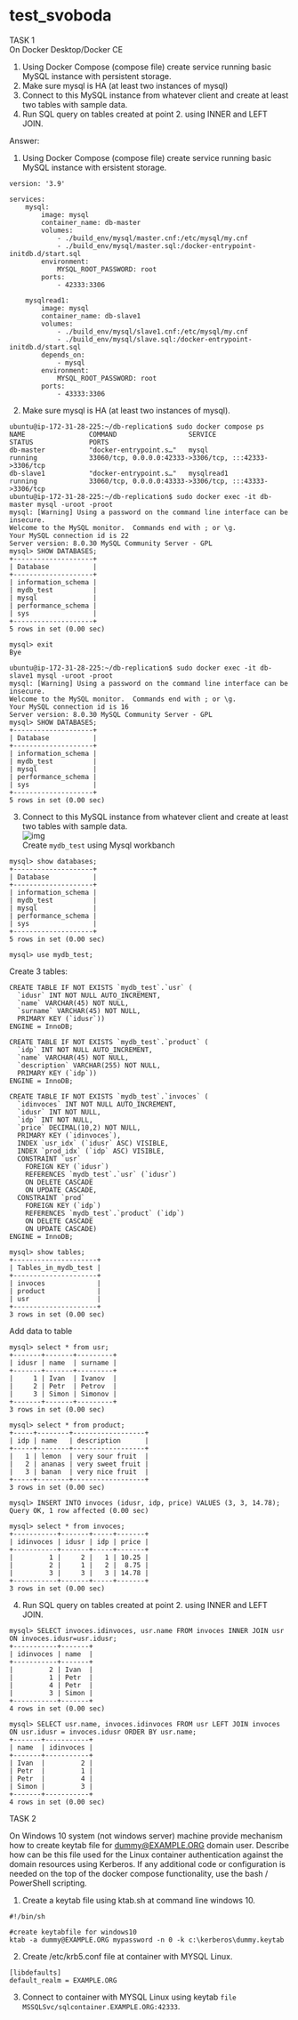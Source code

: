 # test_svoboda
TASK 1  
On Docker Desktop/Docker CE  
1. Using Docker Compose (compose file) create service running basic MySQL instance with
persistent storage.  
2. Make sure mysql is HA (at least two instances of mysql)  
3. Connect to this MySQL instance from whatever client and create at least two tables with sample
data.  
4. Run SQL query on tables created at point 2. using INNER and LEFT JOIN.  

Answer:

1. Using Docker Compose (compose file) create service running basic MySQL instance with ersistent storage.  
```
version: '3.9'

services:
    mysql:
        image: mysql
        container_name: db-master
        volumes:
            - ./build_env/mysql/master.cnf:/etc/mysql/my.cnf
            - ./build_env/mysql/master.sql:/docker-entrypoint-initdb.d/start.sql
        environment:
            MYSQL_ROOT_PASSWORD: root
        ports:
            - 42333:3306

    mysqlread1:
        image: mysql
        container_name: db-slave1
        volumes:
            - ./build_env/mysql/slave1.cnf:/etc/mysql/my.cnf
            - ./build_env/mysql/slave.sql:/docker-entrypoint-initdb.d/start.sql
        depends_on:
            - mysql
        environment:
            MYSQL_ROOT_PASSWORD: root
        ports:
            - 43333:3306
 ```
 
 2. Make sure mysql is HA (at least two instances of mysql).  
```
ubuntu@ip-172-31-28-225:~/db-replication$ sudo docker compose ps
NAME                COMMAND                  SERVICE             STATUS              PORTS
db-master           "docker-entrypoint.s…"   mysql               running             33060/tcp, 0.0.0.0:42333->3306/tcp, :::42333->3306/tcp
db-slave1           "docker-entrypoint.s…"   mysqlread1          running             33060/tcp, 0.0.0.0:43333->3306/tcp, :::43333->3306/tcp
ubuntu@ip-172-31-28-225:~/db-replication$ sudo docker exec -it db-master mysql -uroot -proot
mysql: [Warning] Using a password on the command line interface can be insecure.
Welcome to the MySQL monitor.  Commands end with ; or \g.
Your MySQL connection id is 22
Server version: 8.0.30 MySQL Community Server - GPL
mysql> SHOW DATABASES;
+--------------------+
| Database           |
+--------------------+
| information_schema |
| mydb_test          |
| mysql              |
| performance_schema |
| sys                |
+--------------------+
5 rows in set (0.00 sec)

mysql> exit
Bye

ubuntu@ip-172-31-28-225:~/db-replication$ sudo docker exec -it db-slave1 mysql -uroot -proot
mysql: [Warning] Using a password on the command line interface can be insecure.
Welcome to the MySQL monitor.  Commands end with ; or \g.
Your MySQL connection id is 16
Server version: 8.0.30 MySQL Community Server - GPL
mysql> SHOW DATABASES;
+--------------------+
| Database           |
+--------------------+
| information_schema |
| mydb_test          |
| mysql              |
| performance_schema |
| sys                |
+--------------------+
5 rows in set (0.00 sec)
```
3. Connect to this MySQL instance from whatever client and create at least two tables with sample data.  
![img](https://github.com/terra144481/test_svoboda/blob/19878694190ae416228cd814ec66342046890bac/Images/shema.png)  
Create `mydb_test` using Mysql workbanch

```
mysql> show databases;
+--------------------+
| Database           |
+--------------------+
| information_schema |
| mydb_test          |
| mysql              |
| performance_schema |
| sys                |
+--------------------+
5 rows in set (0.00 sec)

mysql> use mydb_test;
```
Create 3 tables:
```
CREATE TABLE IF NOT EXISTS `mydb_test`.`usr` (
  `idusr` INT NOT NULL AUTO_INCREMENT,
  `name` VARCHAR(45) NOT NULL,
  `surname` VARCHAR(45) NOT NULL,
  PRIMARY KEY (`idusr`))
ENGINE = InnoDB;
```

```
CREATE TABLE IF NOT EXISTS `mydb_test`.`product` (
  `idp` INT NOT NULL AUTO_INCREMENT,
  `name` VARCHAR(45) NOT NULL,
  `description` VARCHAR(255) NOT NULL,
  PRIMARY KEY (`idp`))
ENGINE = InnoDB;
```
```
CREATE TABLE IF NOT EXISTS `mydb_test`.`invoces` (
  `idinvoces` INT NOT NULL AUTO_INCREMENT,
  `idusr` INT NOT NULL,
  `idp` INT NOT NULL,
  `price` DECIMAL(10,2) NOT NULL,
  PRIMARY KEY (`idinvoces`),
  INDEX `usr_idx` (`idusr` ASC) VISIBLE,
  INDEX `prod_idx` (`idp` ASC) VISIBLE,
  CONSTRAINT `usr`
    FOREIGN KEY (`idusr`)
    REFERENCES `mydb_test`.`usr` (`idusr`)
    ON DELETE CASCADE
    ON UPDATE CASCADE,
  CONSTRAINT `prod`
    FOREIGN KEY (`idp`)
    REFERENCES `mydb_test`.`product` (`idp`)
    ON DELETE CASCADE
    ON UPDATE CASCADE)
ENGINE = InnoDB;
```

```
mysql> show tables;
+---------------------+
| Tables_in_mydb_test |
+---------------------+
| invoces             |
| product             |
| usr                 |
+---------------------+
3 rows in set (0.00 sec)
```
Add data to table
```
mysql> select * from usr;
+-------+-------+---------+
| idusr | name  | surname |
+-------+-------+---------+
|     1 | Ivan  | Ivanov  |
|     2 | Petr  | Petrov  |
|     3 | Simon | Simonov |
+-------+-------+---------+
3 rows in set (0.00 sec)

mysql> select * from product;
+-----+--------+------------------+
| idp | name   | description      |
+-----+--------+------------------+
|   1 | lemon  | very sour fruit  |
|   2 | ananas | very sweet fruit |
|   3 | banan  | very nice fruit  |
+-----+--------+------------------+
3 rows in set (0.00 sec)

mysql> INSERT INTO invoces (idusr, idp, price) VALUES (3, 3, 14.78);
Query OK, 1 row affected (0.00 sec)

mysql> select * from invoces;
+-----------+-------+-----+-------+
| idinvoces | idusr | idp | price |
+-----------+-------+-----+-------+
|         1 |     2 |   1 | 10.25 |
|         2 |     1 |   2 |  8.75 |
|         3 |     3 |   3 | 14.78 |
+-----------+-------+-----+-------+
3 rows in set (0.00 sec)
```
4. Run SQL query on tables created at point 2. using INNER and LEFT JOIN.

```
mysql> SELECT invoces.idinvoces, usr.name FROM invoces INNER JOIN usr ON invoces.idusr=usr.idusr;
+-----------+-------+
| idinvoces | name  |
+-----------+-------+
|         2 | Ivan  |
|         1 | Petr  |
|         4 | Petr  |
|         3 | Simon |
+-----------+-------+
4 rows in set (0.00 sec)
```

```
mysql> SELECT usr.name, invoces.idinvoces FROM usr LEFT JOIN invoces ON usr.idusr = invoces.idusr ORDER BY usr.name;
+-------+-----------+
| name  | idinvoces |
+-------+-----------+
| Ivan  |         2 |
| Petr  |         1 |
| Petr  |         4 |
| Simon |         3 |
+-------+-----------+
4 rows in set (0.00 sec)
```


TASK 2  

On Windows 10 system (not windows server) machine provide mechanism how to create keytab file for 
dummy@EXAMPLE.ORG domain user. Describe how can be this file used for the Linux container 
authentication against the domain resources using Kerberos. If any additional code or configuration is 
needed on the top of the docker compose functionality, use the bash / PowerShell scripting.  

1. Create a keytab file using ktab.sh at command line windows 10.  
```
#!/bin/sh

#create keytabfile for windows10
ktab -a dummy@EXAMPLE.ORG mypassword -n 0 -k c:\kerberos\dummy.keytab
```

2. Create /etc/krb5.conf file at container with MYSQL Linux.  
```
[libdefaults]
default_realm = EXAMPLE.ORG
```
3. Connect to container with MYSQL Linux using keytab `file MSSQLSvc/sqlcontainer.EXAMPLE.ORG:42333`.  




